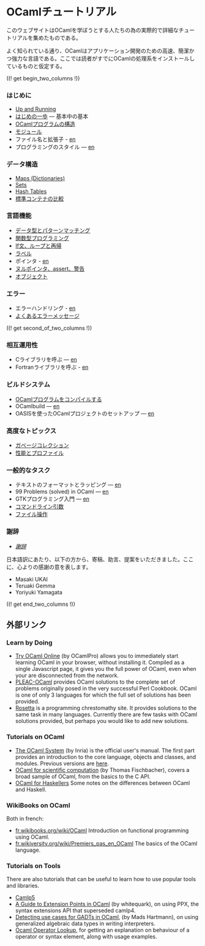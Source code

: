<!-- ((! set title OCamlチュートリアル !)) ((! set learn !)) -->
<!-- {{! input template/macros.mpp !}} -->

# OCamlチュートリアル

このウェブサイトはOCamlを学ぼうとする人たちの為の実際的で詳細なチュートリアルを集めたものである。

よく知られている通り、OCamlはアプリケーション開発のための高速、簡潔かつ強力な言語である。ここでは読者がすでにOCamlの処理系をインストールしているものと仮定する。

((! get begin_two_columns !))

### はじめに

* [Up and Running](up_and_running.html)
* [はじめの一歩](basics.ja.html) — 基本中の基本
* [OCamlプログラムの構造](structure_of_ocaml_programs.ja.html)
* [モジュール](modules.ja.html)
* ファイル名と拡張子 - [en](filenames.html)
* プログラミングのスタイル — [en](guidelines.html)

### データ構造

* [Maps (Dictionaries)](map.ja.html)
* [Sets](set.ja.html)
* [Hash Tables](hashtbl.ja.html)
* [標準コンテナの比較](comparison_of_standard_containers.ja.html)

### 言語機能

* [データ型とパターンマッチング](data_types_and_matching.ja.html)
* [関数型プログラミング](functional_programming.ja.html)
* [If文、ループと再帰](if_statements_loops_and_recursion.ja.html)
* [ラベル](labels.ja.html)
* ポインタ - [en](pointers.html)
* [ヌルポインタ、assert、警告](null_pointers_asserts_and_warnings.ja.html)
* [オブジェクト](objects.ja.html)

### エラー

* エラーハンドリング - [en](error_handling.html)
* [よくあるエラーメッセージ](common_error_messages.ja.html)

((! get second_of_two_columns !))

### 相互運用性

* Cライブラリを呼ぶ — [en](calling_c_libraries.html)
* Fortranライブラリを呼ぶ - [en](calling_fortran_libraries.html)

### ビルドシステム

* [OCamlプログラムをコンパイルする](compiling_ocaml_projects.ja.html)
* OCamlbuild — [en](ocamlbuild/)
* OASISを使ったOCamlプロジェクトのセットアップ — [en](setting_up_with_oasis.html)

### 高度なトピックス

* [ガベージコレクション](garbage_collection.ja.html)
* [性能とプロファイル](performance_and_profiling.ja.html)

### 一般的なタスク

* テキストのフォーマットとラッピング — [en](format.html)
* 99 Problems (solved) in OCaml — [en](99problems.html)
* GTKプログラミング入門 — [en](introduction_to_gtk.html)
* [コマンドライン引数](command-line_arguments.ja.html)
* [ファイル操作](file_manipulation.ja.html)

### 謝辞

* [_謝辞_](../../contributors.html#Oldercontributorstothetutorials)

日本語訳にあたり、以下の方から、寄稿、助言、提案をいただきました。ここに、心よりの感謝の意を表します。

- Masaki UKAI
- Teruaki Gemma
- Yoriyuki Yamagata

((! get end_two_columns !))

## 外部リンク

###  Learn by Doing

* [Try OCaml Online](http://try.ocamlpro.com/) (by OCamlPro) allows
 you to immediately start learning OCaml in your browser, without
 installing it. Compiled as a single Javascript page, it gives you
 the full power of OCaml, even when your are disconnected from the
 network.
* [PLEAC-OCaml](http://pleac.sourceforge.net/pleac_ocaml/) provides
 OCaml solutions to the complete set of problems originally posed in
 the very successful Perl Cookbook. OCaml is one of only 3 languages
 for which the full set of solutions has been provided.
* [Rosetta](http://rosettacode.org/wiki/Category:OCaml) is a
 programming chrestomathy site. It provides solutions to the same
 task in many languages. Currently there are few tasks with OCaml
 solutions provided, but perhaps you would like to add new solutions.

###  Tutorials on OCaml

* [The OCaml System](/releases/latest/manual.html) (by
 Inria) is the official user's manual. The first part provides an
 introduction to the core language, objects and classes, and modules.
 Previous versions are [here](http://caml.inria.fr/pub/docs/).
* [OCaml for scientific
 computation](http://www.southampton.ac.uk/~fangohr/software/ocamltutorial/)
 (by Thomas Fischbacher), covers a broad sample of OCaml, from the
 basics to the C API.
* [OCaml for Haskellers](http://blog.ezyang.com/2010/10/ocaml-for-haskellers/)
  Some notes on the differences between OCaml and Haskell.

###  WikiBooks on OCaml

Both in french:
* [fr.wikibooks.org/wiki/OCaml](http://fr.wikibooks.org/wiki/OCaml)
  Introduction on functional programming using OCaml.
* [fr.wikiversity.org/wiki/Premiers_pas_en_OCaml](http://fr.wikiversity.org/wiki/Premiers_pas_en_OCaml)
  The basics of the OCaml language.

###  Tutorials on Tools

There are also tutorials that can be useful to learn how to use popular
tools and libraries.

* [Camlp5](camlp5.html)
* [A Guide to Extension Points in OCaml](http://whitequark.org/blog/2014/04/16/a-guide-to-extension-points-in-ocaml/)
  (by whitequark), on using PPX, the syntax extensions API that superseded camlp4.
* [Detecting use cases for GADTs in OCaml](http://mads-hartmann.com/ocaml/2015/01/05/gadt-ocaml.html),
  (by Mads Hartmann), on using generalized algebraic data types in writing interpreters.
* [Ocaml Operator Lookup](https://www.craigfe.io/operator-lookup/),
  for getting an explanation on behaviour of a operator or syntax element, along with usage examples.
